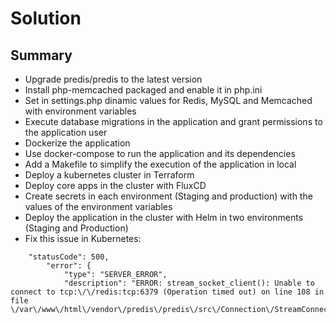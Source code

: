 # Solution

## Summary

- Upgrade predis/predis to the latest version
- Install php-memcached packaged and enable it in php.ini
- Set in settings.php dinamic values for Redis, MySQL and Memcached with environment variables
- Execute database migrations in the application and grant permissions to the application user
- Dockerize the application
- Use docker-compose to run the application and its dependencies
- Add a Makefile to simplify the execution of the application in local
- Deploy a kubernetes cluster in Terraform
- Deploy core apps in the cluster with FluxCD
- Create secrets in each environment (Staging and production) with the values of the environment variables
- Deploy the application in the cluster with Helm in two environments (Staging and Production)
- Fix this issue in Kubernetes:

```
    "statusCode": 500,
        "error": {
            "type": "SERVER_ERROR",
            "description": "ERROR: stream_socket_client(): Unable to connect to tcp:\/\/redis:tcp:6379 (Operation timed out) on line 108 in file \/var\/www\/html\/vendor\/predis\/predis\/src\/Connection\/StreamConnection.php."
```
